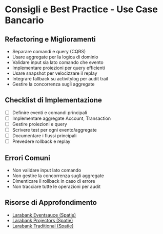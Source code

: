 # Consigli e Best Practice - Use Case Bancario

## Refactoring e Miglioramenti
- Separare comandi e query (CQRS)
- Usare aggregate per la logica di dominio
- Validare input sia lato comando che evento
- Implementare proiezioni per query efficienti
- Usare snapshot per velocizzare il replay
- Integrare fallback su activitylog per audit trail
- Gestire la concorrenza sugli aggregate

## Checklist di Implementazione
- [ ] Definire eventi e comandi principali
- [ ] Implementare aggregate Account, Transaction
- [ ] Gestire proiezioni e query
- [ ] Scrivere test per ogni evento/aggregate
- [ ] Documentare i flussi principali
- [ ] Prevedere rollback e replay

## Errori Comuni
- Non validare input lato comando
- Non gestire la concorrenza sugli aggregate
- Dimenticare il rollback in caso di errore
- Non tracciare tutte le operazioni per audit

## Risorse di Approfondimento
- [Larabank Eventsauce (Spatie)](https://github.com/spatie/larabank-eventsauce)
- [Larabank Projectors (Spatie)](https://github.com/spatie/larabank-projectors)
- [Larabank Traditional (Spatie)](https://github.com/spatie/larabank-traditional) 
